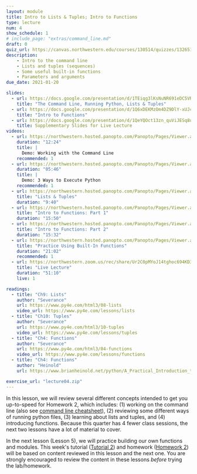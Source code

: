 ```yaml
---
layout: module
title: Intro to Lists & Tuples; Intro to Functions
type: lecture
num: 4
show_schedule: 1
# include_page: "extras/command_line.md"
draft: 0
quiz_url: https://canvas.northwestern.edu/courses/130514/quizzes/132651
description:
    - Intro to the command line
    - Lists and tuples (sequences)
    - Some useful built-in functions
    - Parameters and arguments
due_date: 2021-01-20

slides:
  - url: https://docs.google.com/presentation/d/1TEiqg3lKsNuNR691eDC5VRuCw4YfeueetT8mse2GrUM/edit?usp=sharing
    title: "The Command Line, Running Python, Lists & Tuples"
  - url: https://docs.google.com/presentation/d/1Q6xDEKMzOm4DZ9DlY-xUJcKv6-3avDpFVXnsK0CPQlI/edit?usp=sharing
    title: "Intro to Functions"
  - url: https://docs.google.com/presentation/d/1QeYQOct13zn_quViJESq8uhc5DZNgiJp3Bbugh46bSM/edit?usp=sharing
    title: Supplementary Slides for Live Lecture
videos:   
  - url: https://northwestern.hosted.panopto.com/Panopto/Pages/Viewer.aspx?id=49f0eb95-edc7-42b3-bbc9-aca000063b13
    duration: "12:24"
    title: |
      Demo: Working with the Command Line
    recommended: 1
  - url: https://northwestern.hosted.panopto.com/Panopto/Pages/Viewer.aspx?id=7d22a52f-f603-4882-bc73-aca000063a82
    duration: "05:46"
    title: |
      Demo: 3 Ways to Execute Python
    recommended: 1
  - url: https://northwestern.hosted.panopto.com/Panopto/Pages/Viewer.aspx?id=36f9a783-6762-4aa2-a3fc-aca000063a1b
    title: "Lists & Tuples"
    duration: "9:40"
  - url: https://northwestern.hosted.panopto.com/Panopto/Pages/Viewer.aspx?id=657e4bd2-ab44-4aa0-95ed-aca000063655
    title: "Intro to Functions: Part 1"
    duration: "15:50"
  - url: https://northwestern.hosted.panopto.com/Panopto/Pages/Viewer.aspx?id=5d2fea91-6caa-4e6c-a6a0-aca0000635db
    title: "Intro to Functions: Part 2"
    duration: "15:32"
  - url: https://northwestern.hosted.panopto.com/Panopto/Pages/Viewer.aspx?id=b5977462-323e-4ef8-8f01-ac430031a599
    title: "Practice Using Built-In Functions"
    duration: "21:02"
    recommended: 1
  - url: https://northwestern.zoom.us/rec/share/Ur2C0pMYoJ14tghoc694KD3SVS9uKZj-K_n0WXCNTibigY9Buv_reGbAZ0ko7O3g.RLzD0-B_csc37YXH?startTime=1611158349000
    title: "Live Lecture"
    duration: "51:10"
    live: 1

readings:
  - title: "Ch9: Lists"
    author: "Severance"
    url: https://www.py4e.com/html3/08-lists
    video_url: https://www.py4e.com/lessons/lists
  - title: "Ch10: Tuples"
    author: "Severance"
    url: https://www.py4e.com/html3/10-tuples
    video_url: https://www.py4e.com/lessons/tuples
  - title: "Ch4: Functions"
    author: "Severance"
    url: https://www.py4e.com/html3/04-functions
    video_url: https://www.py4e.com/lessons/functions
  - title: "Ch4: Functions"
    author: "Heinold"
    url: https://www.brianheinold.net/python/A_Practical_Introduction_to_Python_Programming_Heinold.pdf

exercise_url: "lecture04.zip"
---
```


In this lesson, we will review several different concepts intended to get you up-to-speed for Homework 2, which includes: (1) working on the command line (also see [command line cheatsheet](../resources/command-line-cheatsheet/)), (2) reviewing some different ways of running python files, (3) learning about lists and tuples, and (4) introducing functions. Because this quarter has 4 fewer class sessions, the next two lessons have a lot of material to cover.

In the next lesson (Lesson 5), we will practice building our own functions and modules. This week's tutorial ([Tutorial 2](../assignments/tutorial02)) and homework ([Homework 2](../assignments/hw2)) will be based on content reviewed in this lesson and the next one. You are strongly encouraged to review the content in these lessons *before* trying the lab/homework.